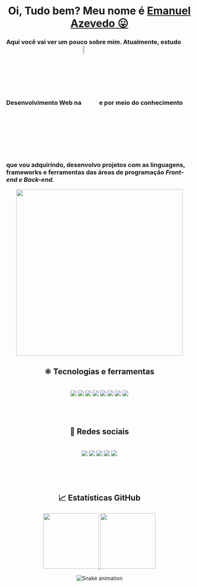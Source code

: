 <div>
    <h1 align="center">Oi, Tudo bem? Meu nome é <a href="https://www.linkedin.com/in/emanuel-azevedo-7668b91b7/" target="_blank">Emanuel Azevedo 😛</a>
</div>

   <div> <p align="left"><h3>Aqui você vai ver um pouco sobre mim. Atualmente, estudo <b>Desenvolvimento Web</b> na  <a href="https://www.newtab.academy/"><img width="8%" align="center" valign="middle" src="https://www.newtab.academy/wp-content/uploads/2020/08/logo-colorido@2x.png" target="_blank"/></a> e por  meio do conhecimento que vou adquirindo, desenvolvo projetos com as linguagens, frameworks e ferramentas  das áreas de programação <i>Front-end e Back-end.</i></h3></p> 
</div>
  <div align="center"><img src="https://github.com/mitul3737/mitul3737/blob/main/mituls%20code.gif?raw=true" width="450px"><div>

   <div>
    <h2 align="center"> ⚛ Tecnologias e ferramentas <br><p></p></h2>
   </div>

  <div align="center">
     <br>
      <img src="https://img.shields.io/badge/HTML5-E34F26?style=for-the-badge&logo=html5&logoColor=white">
      <img src="https://img.shields.io/badge/CSS3-1572B6?style=for-the-badge&logo=css3&logoColor=white">
      <img src="https://img.shields.io/badge/JavaScript-F7DF1E?style=for-the-badge&logo=javascript&logoColor=black">
      <img src="https://img.shields.io/badge/TypeScript-007ACC?style=for-the-badge&logo=typescript&logoColor=white">
      <img src="https://img.shields.io/badge/Wordpress-21759B?style=for-the-badge&logo=wordpress&logoColor=white">
      <img src="https://img.shields.io/badge/Flutter-02569B?style=for-the-badge&logo=flutter&logoColor=white">
      <img src="https://img.shields.io/badge/Sass-CC6699?style=for-the-badge&logo=sass&logoColor=white">
      <img src="https://img.shields.io/badge/Bootstrap-563D7C?style=for-the-badge&logo=bootstrap&logoColor=white">
  </div><br><br><br>
  

  <div>
    <h2 align="center"> 📸 Redes sociais <br><p></p></h2>
  </div>

  <div align="center">
     <br>
    <a href="https://www.instagram.com/emanuel_azevedo82018/" target="_blank"><img src="https://img.shields.io/badge/-Instagram-%23E4405F?style=for-the-badge&logo=instagram&logoColor=white" target="_blank"></a>
    <a href="https://www.facebook.com/emanuel82016/" target="_blank"><img src="https://img.shields.io/badge/Facebook-1877F2?style=for-the-badge&logo=facebook&logoColor=white" target="_blank"></a> 
    <a href="https://www.linkedin.com/in/emanuel-azevedo-7668b91b7/" target="_blank"><img src="https://img.shields.io/badge/-LinkedIn-%230077B5?style=for-the-badge&logo=linkedin&logoColor=white" target="_blank"></a> 
    <a href="mailto:emanuel82022@outlook.com" target="_blank"><img src="https://img.shields.io/badge/-Gmail-%23333?style=for-the-badge&logo=gmail&logoColor=white" target="_blank"></a>
    <a href="https://www.emanuelazevedo.com.br/" target"_blank"><img src="https://img.shields.io/badge/website-000000?style=for-the-badge&logo=About.me&logoColor=white" target="_blank"></a>
  </div>

  <br><br><br>
  
  <div>
    <h2 align="center"> 📈 Estatísticas GitHub <br><p></p></h2>
   </div>

  <div align="center">
    <a href="https://github.com/nashEm8">
      <img height="150em" src="https://github-readme-stats.vercel.app/api?username=nashEm8&count_private=true&include_all_commits=true&show_icons=true&theme=dracula&hide_border=false&show_owner=true"/>
      <img height="150em" src="https://github-readme-stats.vercel.app/api/top-langs/?username=nashEm8&theme=dracula&hide_border=false&&layout=compact"/>
    </a>
  </div>


<div align="center">
  
  ![Snake animation](https://github.com/danielbped/danielbped/blob/output/github-contribution-grid-snake.svg)
  
</div>

